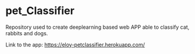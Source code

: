 # pet_Classifier

Repository used to create deeplearning based web APP able to classify cat, rabbits and dogs.

Link to the app: https://eloy-petclassifier.herokuapp.com/
